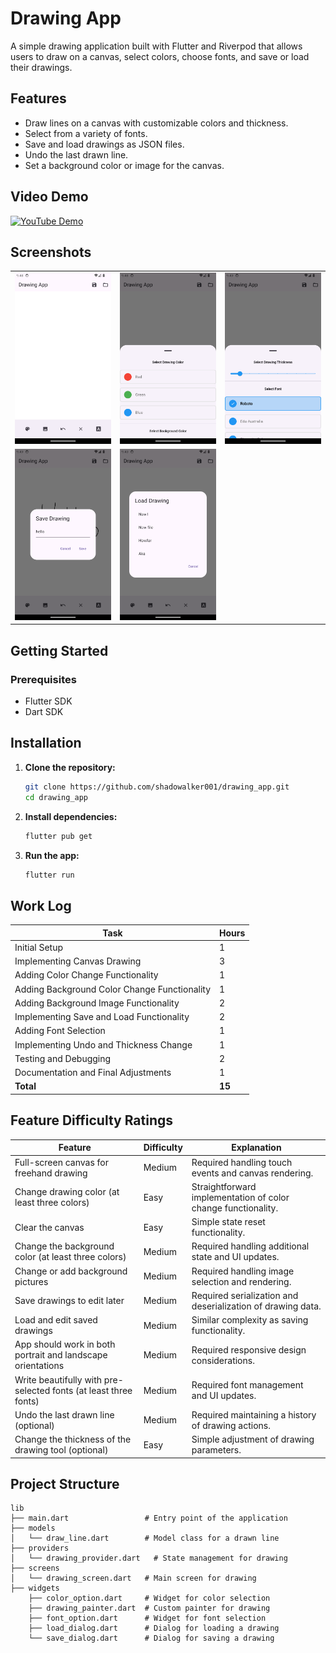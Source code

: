 # Drawing App

A simple drawing application built with Flutter and Riverpod that allows users to draw on a canvas, select colors, choose fonts, and save or load their drawings.

## Features

- Draw lines on a canvas with customizable colors and thickness.
- Select from a variety of fonts.
- Save and load drawings as JSON files.
- Undo the last drawn line.
- Set a background color or image for the canvas.

## Video Demo

[![YouTube Demo](https://img.youtube.com/vi/yaYMX4bWkcA/0.jpg)](https://www.youtube.com/watch?v=yaYMX4bWkcA)


## Screenshots
<table>
  <tr>
    <td><img src="assets/screenshots/Screenshot_1721249319.png" alt="Screenshot 1" width="300"/></td>
    <td><img src="assets/screenshots/Screenshot_1721249336.png" alt="Screenshot 2" width="300"/></td>
    <td><img src="assets/screenshots/Screenshot_1721249350.png" alt="Screenshot 3" width="300"/></td>
  </tr>
  <tr>
    <td><img src="assets/screenshots/Screenshot_1721249371.png" alt="Screenshot 4" width="300"/></td>
    <td><img src="assets/screenshots/Screenshot_1721248832.png" alt="Screenshot 5" width="300"/></td>
    <td></td>
  </tr>
</table>

## Getting Started

### Prerequisites

- Flutter SDK
- Dart SDK

## Installation

1. **Clone the repository:**
    ```bash
    git clone https://github.com/shadowalker001/drawing_app.git
    cd drawing_app
    ```

2. **Install dependencies:**
    ```bash
    flutter pub get
    ```

3. **Run the app:**
    ```bash
    flutter run
    ```

## Work Log

| Task                                              | Hours |
|---------------------------------------------------|-------|
| Initial Setup                                     | 1     |
| Implementing Canvas Drawing                       | 3     |
| Adding Color Change Functionality                 | 1     |
| Adding Background Color Change Functionality      | 1     |
| Adding Background Image Functionality             | 2     |
| Implementing Save and Load Functionality          | 2     |
| Adding Font Selection                             | 1     |
| Implementing Undo and Thickness Change            | 1     |
| Testing and Debugging                             | 2     |
| Documentation and Final Adjustments               | 1     |
| **Total**                                         | **15**|

## Feature Difficulty Ratings

| Feature                                                  | Difficulty | Explanation                                                                                          |
|----------------------------------------------------------|------------|------------------------------------------------------------------------------------------------------|
| Full-screen canvas for freehand drawing                  | Medium     | Required handling touch events and canvas rendering.                                                 |
| Change drawing color (at least three colors)             | Easy       | Straightforward implementation of color change functionality.                                        |
| Clear the canvas                                         | Easy       | Simple state reset functionality.                                                                    |
| Change the background color (at least three colors)      | Medium     | Required handling additional state and UI updates.                                                   |
| Change or add background pictures                        | Medium     | Required handling image selection and rendering.                                                     |
| Save drawings to edit later                              | Medium     | Required serialization and deserialization of drawing data.                                          |
| Load and edit saved drawings                             | Medium     | Similar complexity as saving functionality.                                                          |
| App should work in both portrait and landscape orientations | Medium | Required responsive design considerations.                                                           |
| Write beautifully with pre-selected fonts (at least three fonts) | Medium | Required font management and UI updates.                                                             |
| Undo the last drawn line (optional)                      | Medium     | Required maintaining a history of drawing actions.                                                   |
| Change the thickness of the drawing tool (optional)      | Easy       | Simple adjustment of drawing parameters.                                                             |


## Project Structure

```plaintext
lib
├── main.dart                 # Entry point of the application
├── models
│   └── draw_line.dart        # Model class for a drawn line
├── providers
│   └── drawing_provider.dart   # State management for drawing
├── screens
│   └── drawing_screen.dart   # Main screen for drawing
├── widgets
    ├── color_option.dart     # Widget for color selection
    ├── drawing_painter.dart  # Custom painter for drawing
    ├── font_option.dart      # Widget for font selection
    ├── load_dialog.dart      # Dialog for loading a drawing
    └── save_dialog.dart      # Dialog for saving a drawing
